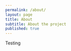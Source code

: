 ```yaml
---
permalink: /about/
layout: page
title: About
subtitle: About the project
published: true
---
```


Testing
